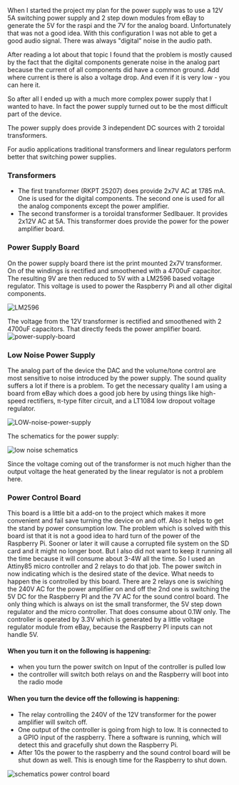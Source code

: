 When I started the project my plan for the power supply was to use a 12V 5A switching power supply and 2 step down modules from eBay to generate the 5V for the raspi and the 7V for the analog board. Unfortunately that was not a good idea. With this configuration I was not able to get a good audio signal. There was always "digital" noise in the audio path. 

After reading a lot about that topic I found that the problem is mostly caused by the fact that the digital components generate noise in the analog part because the current of all components did have a common ground. Add where current is there is also a voltage drop. And even if it is very low - you can here it.

So after all I ended up with a much more complex power supply that I wanted to have. In fact the power supply turned out to be the most difficult part of the device.

The power supply does provide 3 independent DC sources with 2 toroidal transformers. 

For audio applications traditional transformers and linear regulators perform better that switching power supplies.  

### Transformers
- The first transformer (RKPT 25207) does provide 2x7V AC at 1785 mA. One is used for the digital components. The second one is used for all the analog components except the power amplifier.
- The second transformer is a toroidal transformer Sedlbauer. It provides 2x12V AC at 5A. This transformer does provide the power for the power amplifier board.

### Power Supply Board
On the power supply board there ist the print mounted 2x7V transformer. On of the windings is rectified and 
smoothened with a 4700uF capacitor. The resulting 9V are then reduced to 5V with a LM2596 based voltage regulator. This voltage is used to power the Raspberry Pi and all other digital components.

![LM2596](https://github.com/thk4711/raspiradio/blob/master/Images/lm2596.jpg)

The voltage from the 12V transformer is rectified and smoothened with 2 4700uF capacitors. That directly feeds the power amplifier board. 
![power-supply-board](https://github.com/thk4711/raspiradio/blob/master/schematics/power-supply-board.png)

### Low Noise Power Supply
The analog part of the device the DAC and the volume/tone control are most sensitive to noise introduced by the power supply. The sound quality suffers a lot if there is a problem. To get the necessary quality I am using a board from eBay which does a good job here by using things like high-speed rectifiers, π-type filter circuit, and a LT1084 low dropout voltage regulator.

![LOW-noise-power-supply](https://github.com/thk4711/raspiradio/blob/master/Images/LOW-Noise-Power.jpeg)

The schematics for the power supply:

![low noise schematics](https://github.com/thk4711/raspiradio/blob/master/Images/low-power-schematics.jpeg)

Since the voltage coming out of the transformer is not much higher than the output voltage the heat generated by the linear regulator is not a problem here.

### Power Control Board

This board is a little bit a add-on to the project which makes it more convenient and fail save turning the device on and off. Also it helps to get the stand by power consumption low. The problem which is solved with this board ist that it is not a good idea to hard turn of the power of the Raspberry Pi. Sooner or later it will cause a corrupted file system on the SD card and it might no longer boot. But I also did not want to keep it running all the time because it will consume about 3-4W all the time. So I used an Attiny85 micro controller and 2 relays to do that job. The power switch in now indicating which is the desired state of the device. What needs to happen the is controlled by this board. There are 2 relays one is swiching the 240V AC for the power amplifier on and off the 2nd one is switching the 5V DC for the Raspberry PI and the 7V AC for the sound control board. The only thing which is always on ist the small transformer, the 5V step down regulator and the micro controller. That does consume about 0.1W only. The controller is operated by 3.3V which is generated by a little voltage regulator module from eBay, because the Raspberry PI inputs can not handle 5V.

#### When you turn it on the following is happening: 
- when you turn the power switch on Input of the controller is pulled low
- the controller will switch both relays on and the Raspberry will boot into the radio mode

#### When you turn the device off the following is happening:
- The relay controlling the 240V of the 12V transformer for the power amplifier will switch off.
- One output of the controller is going from high to low. It is connected to a GPIO input of the raspberry. There a software is running, which will detect this and gracefully shut down the Raspberry Pi.
- After 10s the power to the raspberry and the sound control board will be shut down as well. This is enough time for the Raspberry to shut down.

![schematics power control board](https://github.com/thk4711/raspiradio/blob/master/schematics/power-control-board.png)
  

